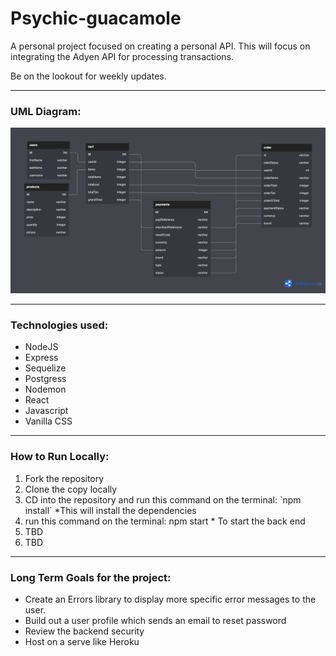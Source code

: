# Psychic-guacamole
A personal project focused on creating a personal API. This will focus on integrating the Adyen API for processing transactions. 

Be on the lookout for weekly updates.

***
### **UML Diagram:**
![Postgres Database](Imgs/dbDiagram.png)

***
### **Technologies used:**
<ul>
<li>NodeJS</li>
<li>Express</li>
<li>Sequelize</li>
<li>Postgress</li>
<li>Nodemon</li>
<li>React</li>
<li>Javascript</li>
<li>Vanilla CSS</li>
</ul>

***
### **How to Run Locally:**
<ol>
<li>Fork the repository</li>
<li>Clone the copy locally</li>
<li>CD into the repository and run this command on the terminal:
`npm install`  
*This will install the dependencies</li>
<li>run this command on the terminal: npm start
* To start the back end</li>
<li>TBD</li>
<li>TBD</li>
</ol>

***
### **Long Term Goals for the project:**
<ul>
<li>Create an Errors library to display more specific error messages to the user.</li>
<li>Build out a user profile which sends an email to reset password</li>
<li>Review the backend security</li>
<li>Host on a serve like Heroku</li>
</ul>